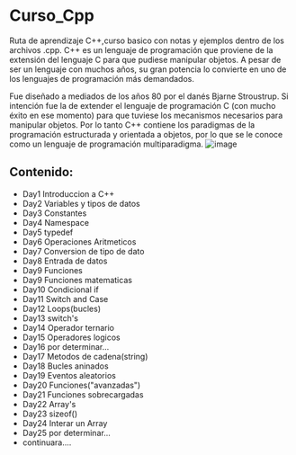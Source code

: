 # Curso_Cpp
Ruta de aprendizaje C++,curso basico con notas y ejemplos dentro de los archivos .cpp.
C++ es un lenguaje de programación que proviene de la extensión del lenguaje C para que pudiese manipular objetos. A pesar de ser un lenguaje con muchos años, su gran potencia lo convierte en uno de los lenguajes de programación más demandados.

Fue diseñado a mediados de los años 80 por el danés Bjarne Stroustrup. Si intención fue la de extender el lenguaje de programación C (con mucho éxito en ese momento) para que tuviese los mecanismos necesarios para manipular objetos. Por lo tanto C++ contiene los paradigmas de la programación estructurada y orientada a objetos, por lo que se le conoce como un lenguaje de programación multiparadigma.
![image](https://user-images.githubusercontent.com/99057175/235914700-1f2459d3-defa-4bdf-b5b5-d3ccc920d398.png)

## Contenido:
* Day1 Introduccion a C++
* Day2 Variables y tipos de datos
* Day3 Constantes
* Day4 Namespace
* Day5 typedef
* Day6 Operaciones Aritmeticos
* Day7 Conversion de tipo de dato
* Day8 Entrada de datos
* Day9 Funciones
* Day9 Funciones matematicas
* Day10 Condicional if
* Day11 Switch and Case
* Day12 Loops(bucles)
* Day13 switch's
* Day14 Operador ternario
* Day15 Operadores logicos
* Day16 por determinar...
* Day17 Metodos de cadena(string)
* Day18 Bucles aninados
* Day19 Eventos aleatorios
* Day20 Funciones("avanzadas")
* Day21 Funciones sobrecargadas
* Day22 Array's
* Day23 sizeof()
* Day24 Interar un Array
* Day25 por determinar...
* continuara....
